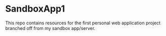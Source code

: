 # SandboxApp1
This repo contains resources for the first personal web application project branched off from my sandbox app/server.

